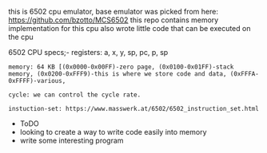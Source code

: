 this is 6502 cpu emulator,
base emulator was picked from here: https://github.com/bzotto/MCS6502
this repo contains memory implementation for this cpu
also wrote little code that can be executed on the cpu

6502 CPU specs;-
	registers: a, x, y, sp, pc, p, sp

	memory: 64 KB [(0x0000-0x00FF)-zero page, (0x0100-0x01FF)-stack memory, (0x0200-0xFFF9)-this is where we store code and data, (0xFFFA-0xFFFF)-various, 

	cycle: we can control the cycle rate.

	instuction-set: https://www.masswerk.at/6502/6502_instruction_set.html


- ToDO
- looking to create a way to write code easily into memory
- write some interesting program
